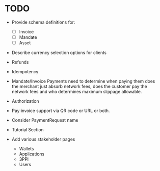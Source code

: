 # TODO

* Provide schema definitions for:
    - [ ] Invoice
    - [ ] Mandate
    - [ ] Asset

* Describe currency selection options for clients
* Refunds
* Idempotency
* Mandate/Invoice Payments need to determine when paying them does the merchant just absorb network fees, does the customer
 pay the network fees and who determines maximum slippage allowable.
 * Authorization
 * Pay invoice support via QR code or URL or both.
* Consider PaymentRequest name

* Tutorial Section

* Add various stakeholder pages
    * Wallets
    * Applications
    * 3PPI
    * Users
